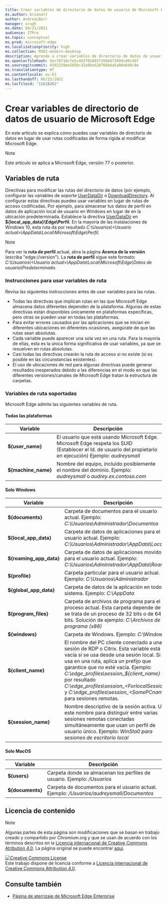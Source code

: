 ```yaml
---
title: Crear variables de directorio de datos de usuario de Microsoft Edge
ms.author: brianalt
author: AndreaLBarr
manager: srugh
ms.date: 04/21/2021
audience: ITPro
ms.topic: conceptual
ms.prod: microsoft-edge
ms.localizationpriority: high
ms.collection: M365-modern-desktop
description: Aprende a crear variables de directorio de datos de usuario de Microsoft Edge
ms.openlocfilehash: 5ec78f16c7e5cd43f01845f35b8473494cd0c4bf
ms.sourcegitcommit: 4192328ee585bc32a9be528766b8a5a98e046c8e
ms.translationtype: HT
ms.contentlocale: es-ES
ms.lasthandoff: 06/25/2021
ms.locfileid: "11618262"
---
```

# <a name="create-microsoft-edge-user-data-directory-variables"></a>Crear variables de directorio de datos de usuario de Microsoft Edge

En este artículo se explica cómo puedes usar variables de directorio de datos en lugar de usar rutas codificadas de forma rígida al modificar Microsoft Edge.

>[!NOTE]
>Este artículo se aplica a Microsoft Edge, versión 77 o posterior.
## <a name="path-variables"></a>Variables de ruta

Directivas para modificar las rutas del directorio de datos (por ejemplo, configurar las variables de soporte [UserDataDir](microsoft-edge-policies.md#userdatadir) o [DownloadDirectory](microsoft-edge-policies.md#downloaddirectory). Al configurar estas directivas puedes usar variables en lugar de rutas de acceso codificadas. Por ejemplo, para almacenar tus datos de perfil en datos de aplicación local de usuario en Windows en lugar de en la ubicación predeterminada. Establece la directiva [UserDataDir](microsoft-edge-policies.md#userdatadir) en **${local_app_data}\Edge\Perfil**. En la mayoría de las instalaciones de Windows 10, esta ruta da por resultado *C:\Usuarios\\&lt;Usuario actual&gt;\AppData\Local\Microsoft\Edge\Perfil*.

>[!NOTE]
>Para ver la  **ruta de perfil** actual, abra la página **Acerca de la versión** (escriba "edge://version"). La **ruta de perfil** sigue este formato: *C:\Usuarios\\&lt;Usuario actual&gt;\AppData\Local\Microsoft\Edge\Datos de usuario\Predeterminado*.

### <a name="guidance-for-using-path-variables"></a>Instrucciones para usar variables de ruta

Revisa las siguientes instrucciones antes de usar variables para las rutas.

- Todas las directivas que implican rutas en las que Microsoft Edge almacena datos diferentes dependen de la plataforma. Algunas de estas directivas están disponibles únicamente en plataformas específicas, pero otras se pueden usar en todas las plataformas.
- Para evitar errores causados por las aplicaciones que se inician en diferentes ubicaciones en diferentes ocasiones, asegúrate de que las rutas sean absolutas.
- Cada variable puede aparecer una sola vez en una ruta. Para la mayoría de ellas, esta es la única forma significativa de usar variables, ya que se resuelven en rutas absolutas.
- Casi todas las directivas crearán la ruta de acceso si no existe (si es posible en las circunstancias existentes).
- El uso de ubicaciones de red para algunas directivas puede generar resultados inesperados debido a las diferencias en el modo en que las diferentes versiones/canales de Microsoft Edge tratan la estructura de carpetas.

### <a name="supported-path-variables"></a>Variables de ruta soportadas

Microsoft Edge admite las siguientes variables de ruta.

#### <a name="all-platforms"></a>Todas las plataformas

| Variable | Descripción |
| --- | --- |
| **${user_name}** | El usuario que está usando Microsoft Edge. Microsoft Edge respeta los SUID (Establecer el Id. de usuario del propietario en ejecución) Ejemplo: *audreysmall* |
| **${machine_name}** | Nombre del equipo, incluido posiblemente el nombre del dominio. Ejemplo: *audreysmall* o *audrey.ex.contoso.com* |

#### <a name="windows-only"></a>Solo Windows

| Variable | Descripción |
| --- | --- |
| **${documents}** | Carpeta de documentos para el usuario actual. Ejemplo: *C:\Usuarios\Administrador\Documentos* |
|**${local_app_data}** | Carpeta de datos de aplicaciones para el usuario actual. Ejemplo: *C:\Usuarios\Administrador\AppData\Local* |
|**${roaming_app_data}** | Carpeta de datos de aplicaciones movidos para el usuario actual. Ejemplo: *C:\Usuarios\Administrador\AppData\Roaming* |
| **${profile}** | Carpeta particular para el usuario actual. Ejemplo: *C:\Usuarios\Administrador* |
| **${global_app_data}** | Carpeta de datos de la aplicación en todo el sistema. Ejemplo: *C:\AppData* |
| **${program_files}** | Carpeta de archivos de programa para el proceso actual. Esta carpeta depende de si se trata de un proceso de 32 bits o de 64 bits. Solución de ejemplo: *C:\Archivos de programa (x86)* |
| **${windows}** | Carpeta de Windows. Ejemplo: *C:\Windows* |
| **${client_name)** | El nombre del PC cliente conectado a una sesión de RDP o Citrix. Esta variable está vacía si se usa desde una sesión local. Si se usa en una ruta, aplica un prefijo que garantice que no esté vacía. Ejemplo: *C:\edge_profiles\session_${client_name}* da por resultado *C:\edge_profiles\session_&lt;ForlocalSessions&gt;* y *C:\edge_profiles\session_&lt;SomePCname&gt;* para sesiones remotas. |
| **${session_name}** | Nombre descriptivo de la sesión activa. Usa este nombre para distinguir entre varias sesiones remotas conectadas simultáneamente que usan un perfil de usuario único. Ejemplo: *WinSta0 para sesiones de escritorio local* |

#### <a name="macos-only"></a>Solo MacOS

| Variable | Descripción |
| --- | --- |
| **${users}** | Carpeta donde se almacenan los perfiles de usuario. Ejemplo: */Usuarios* |
| **${documents}** | Carpeta de documentos para el usuario actual. Ejemplo: */Usuarios/audreysmall/Documentos* |

## <a name="content-license"></a>Licencia de contenido

>[!NOTE]
>Algunas partes de esta página son modificaciones que se basan en trabajo creado y compartido por Chromium.org y que se usan de acuerdo con los términos descritos en la [Licencia internacional de Creative Commons Atribution 4.0](http://creativecommons.org/licenses/by/4.0/). La página original se puede encontrar [aquí](https://www.chromium.org/administrators/policy-list-3/user-data-directory-variables).
  
<a rel="license" href="http://creativecommons.org/licenses/by/4.0/"><img alt="Creative Commons License" style="border-width:0" src="https://i.creativecommons.org/l/by/4.0/88x31.png" /></a><br/>Este trabajo dispone de licencia conforme a <a rel="license" href="http://creativecommons.org/licenses/by/4.0/">Licencia internacional de Creative Commons Attribution 4.0</a>.
## <a name="see-also"></a>Consulte también

- [Página de aterrizaje de Microsoft Edge Enterprise](https://aka.ms/EdgeEnterprise)